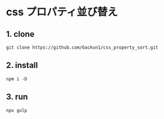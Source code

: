 # css プロパティ並び替え

## 1. clone

`git clone https://github.com/Gackun1/css_property_sort.git`

## 2. install

`npm i -D`

## 3. run

`npx gulp`
